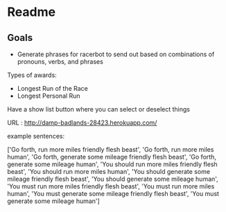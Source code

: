 # Readme

## Goals

- Generate phrases for racerbot to send out based on combinations of pronouns, verbs, and phrases

Types of awards:
- Longest Run of the Race
- Longest Personal Run

Have a show list button where you can select or deselect things


URL : http://damp-badlands-28423.herokuapp.com/

example sentences:

['Go forth, run more miles friendly flesh beast', 'Go forth, run more miles human', 'Go forth, generate some mileage friendly flesh beast', 'Go forth, generate some mileage human', 'You should run more miles friendly flesh beast', 'You should run more miles human', 'You should generate some mileage friendly flesh beast', 'You should generate some mileage human', 'You must run more miles friendly flesh beast', 'You must run more miles human', 'You must generate some mileage friendly flesh beast', 'You must generate some mileage human']
